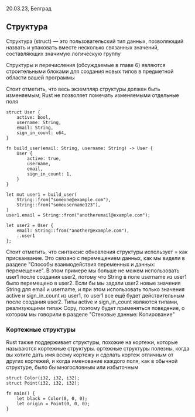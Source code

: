 20.03.23, Белград

## Структура

Структура (struct) — это пользовательский тип данных, позволяющий назвать и упаковать вместе несколько
связанных значений, составляющих значимую логическую группу

Структуры и перечисления (обсуждаемые в главе 6) являются строительными блоками для создания новых типов
в предметной области вашей программы

Стоит отметить, что весь экземпляр структуры должен быть изменяемым;
Rust не позволяет помечать изменяемыми отдельные поля

    struct User {
        active: bool,
        username: String,
        email: String,
        sign_in_count: u64,
    }

    fn build_user(email: String, username: String) -> User {
        User {
            active: true,
            username,
            email,
            sign_in_count: 1,
        }
    }

    let mut user1 = build_user(
        String::from("someone@example.com"),
        String::from("someusername123"),
    )
    user1.email = String::from("anotheremail@example.com");

    let user2 = User {
        email: String::from("another@example.com"),
        ..user1
    };

Стоит отметить, что синтаксис обновления структуры использует = как присваивание. Это связано с перемещением
данных, как мы видели в разделе "Способы взаимодействия переменных и данных: перемещение".
В этом примере мы больше не можем использовать user1 после создания user2, потому что String в поле username
из user1 было перемещено в user2. Если бы мы задали user2 новые значения String для email и username,
и при этом использовать только значения active и sign_in_count из user1, то user1 все ещё будет
действительным после создания user2. Типы active и sign_in_count являются типами, реализующими типаж Copy,
поэтому будет применяться поведение, о котором мы говорили в разделе "Стековые данные: Копирование"

### Кортежные структуры

Rust также поддерживает структуры, похожие на кортежи, которые называются кортежные структуры.
ортежные структуры полезны, когда вы хотите дать имя всему кортежу и сделать кортеж отличным от других кортежей,
и когда именование каждого поля, как в обычной структуре, было бы многословным или избыточным

    struct Color(i32, i32, i32);
    struct Point(i32, i32, i32);
    
    fn main() {
        let black = Color(0, 0, 0);
        let origin = Point(0, 0, 0);
    }

